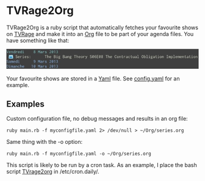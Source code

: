# TVRage2Org

TVRage2Org is a ruby script that automatically fetches your favourite
shows on [TVRage](http://www.tvrage.com) and make it into an
[Org](http://orgmode.org) file to be part of your agenda files. You
have something like that:

![agenda screenshot](images/agenda.png)

Your favourite shows are stored in a
[Yaml](http://en.wikipedia.org/wiki/YAML) file. See
[config.yaml](config.yaml) for an example.

## Examples

Custom configuration file, no debug messages and results in an org file:

    ruby main.rb -f myconfigfile.yaml 2> /dev/null > ~/Org/series.org

Same thing with the -o option:

    ruby main.rb -f myconfigfile.yaml -o ~/Org/series.org

This script is likely to be run by a cron task. As an example, I
place the bash script [TVrage2org](TVrage2org) in /etc/cron.daily/.
